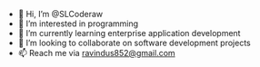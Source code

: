 - 👋 Hi, I’m @SLCoderaw
- 👀 I’m interested in programming
- 🌱 I’m currently learning enterprise application development
- 💞️ I’m looking to collaborate on software development projects
- 📫 Reach me via ravindus852@gmail.com

<!---
SLCoderaw/SLCoderaw is a ✨ special ✨ repository because its `README.md` (this file) appears on your GitHub profile.
You can click the Preview link to take a look at your changes.
--->
